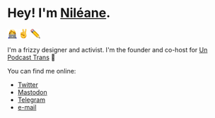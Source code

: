 # Hey! I'm [Niléane](https://nileane.fr).

<img class="emoji emoji1" src="frills/emoji/woman-technologist.png" alt="👩‍💻" height="22">
<img class="emoji emoji2" src="frills/emoji/victory.png" alt="✌️" height="22">
<img class="emoji emoji3" src="frills/emoji/pencil.png" alt="✏️" height="22">

I'm a frizzy designer and activist. I'm the founder and co-host for [Un Podcast Trans](https://1pct.fr) 💜

You can find me online:

- [Twitter](https://twitter.com/nildeala)
- [Mastodon](https://eldritch.cafe/@nileane)
- [Telegram](https://t.me/nileane)
- [e-mail](mailto:contact@nileane.fr)
